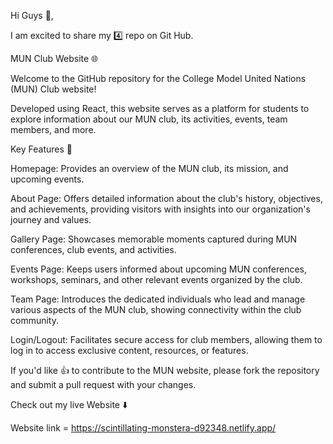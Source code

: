 Hi Guys 👋,

I am excited to share my 4️⃣ repo on Git Hub.
 
MUN Club Website 🌐

Welcome to the GitHub repository for the College Model United Nations (MUN) Club website! 

Developed using React, this website serves as a platform for students to explore information about our MUN club, its activities, events, team members, and more.

Key Features 🚀

Homepage: Provides an overview of the MUN club, its mission, and upcoming events.

About Page: Offers detailed information about the club's history, objectives, and achievements, providing visitors with insights into our organization's journey and values.

Gallery Page: Showcases memorable moments captured during MUN conferences, club events, and activities.

Events Page: Keeps users informed about upcoming MUN conferences, workshops, seminars, and other relevant events organized by the club.

Team Page: Introduces the dedicated individuals who lead and manage various aspects of the MUN club, showing connectivity within the club community.

Login/Logout: Facilitates secure access for club members, allowing them to log in to access exclusive content, resources, or features.

If you'd like 👍 to contribute to the MUN website, please fork the repository and submit a pull request with your changes.

Check out my live Website ⬇️

Website link = https://scintillating-monstera-d92348.netlify.app/









































